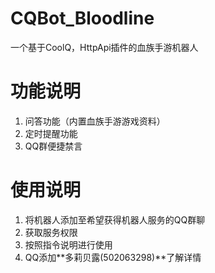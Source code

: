 # CQBot_Bloodline
一个基于CoolQ，HttpApi插件的血族手游机器人

# 功能说明
1. 问答功能（内置血族手游游戏资料）
2. 定时提醒功能
3. QQ群便捷禁言

# 使用说明
1. 将机器人添加至希望获得机器人服务的QQ群聊
2. 获取服务权限
3. 按照指令说明进行使用
4. QQ添加**多莉贝露(502063298)**了解详情
